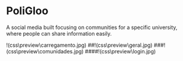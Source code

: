 # PoliGloo
A social media built focusing on communities for a specific university, where people can share information easily.

!(css\preview\carregamento.jpg)
##!(css\preview\geral.jpg)
###!(css\preview\comunidades.jpg)
####!(css\preview\login.jpg)
